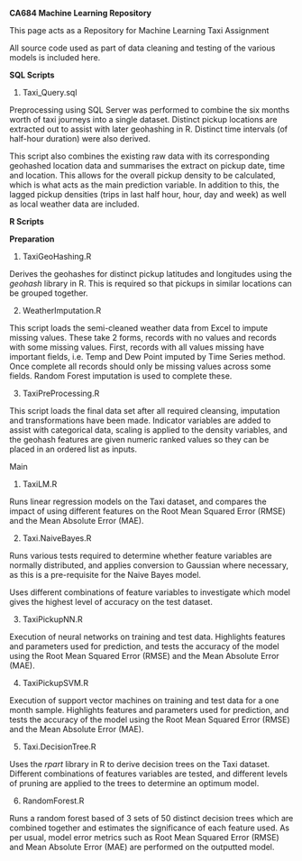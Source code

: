 <b>CA684 Machine Learning Repository</b>

This page acts as a Repository for Machine Learning Taxi Assignment

All source code used as part of data cleaning and testing of the various models is included here.

<b>SQL Scripts</b>
1. Taxi_Query.sql

Preprocessing using SQL Server was performed to combine the six months worth of taxi journeys into a single dataset. 
Distinct pickup locations are extracted out to assist with later geohashing in R. Distinct time intervals (of half-hour duration) were also derived.

This script also combines the existing raw data with its corresponding geohashed location data and summarises the extract on pickup date, time and location. This allows for the overall pickup density to be calculated, which is what acts as the main prediction variable. In addition to this, the lagged pickup densities (trips in last half hour, hour, day and week) as well as local weather data are included.

<b>R Scripts</b>

<b>Preparation</b>

1. TaxiGeoHashing.R

Derives the geohashes for distinct pickup latitudes and longitudes using the <i>geohash</i> library in R. This is required so that pickups in similar locations can be grouped together.

2. WeatherImputation.R

This script loads the semi-cleaned weather data from Excel to impute missing values. These take 2 forms, records with no values and records with some missing values. First, records with all values missing have important fields, i.e. Temp and Dew Point imputed by Time Series method. Once complete all records should only be missing values across some fields. Random Forest imputation is used to complete these.

3. TaxiPreProcessing.R

This script loads the final data set after all required cleansing, imputation and transformations have been made. Indicator variables are added to assist with categorical data, scaling is applied to the density variables, and the geohash features are given numeric ranked values so they can be placed in an ordered list as inputs.

Main
1. TaxiLM.R

Runs linear regression models on the Taxi dataset, and compares the impact of using different features on the Root Mean Squared Error (RMSE) and the Mean Absolute Error (MAE).

2. Taxi.NaiveBayes.R

Runs various tests required to determine whether feature variables are normally distributed, and applies conversion to Gaussian where necessary, as this is a pre-requisite for the Naive Bayes model. 

Uses different combinations of feature variables to investigate which model gives the highest level of accuracy on the test dataset.

3. TaxiPickupNN.R

Execution of neural networks on training and test data. Highlights features and parameters used for prediction, and tests the accuracy of the model using the Root Mean Squared Error (RMSE) and the Mean Absolute Error (MAE).

4. TaxiPickupSVM.R

Execution of support vector machines on training and test data for a one month sample. Highlights features and parameters used for prediction, and tests the accuracy of the model using the Root Mean Squared Error (RMSE) and the Mean Absolute Error (MAE).

5. Taxi.DecisionTree.R

Uses the <i>rpart</i> library in R to derive decision trees on the Taxi dataset. Different combinations of features variables are tested, and different levels of pruning are applied to the trees to determine an optimum model. 

6. RandomForest.R

Runs a random forest based of 3 sets of 50 distinct decision trees which are combined together and estimates the significance of each feature used. As per usual, model error metrics such as Root Mean Squared Error (RMSE) and Mean Absolute Error (MAE) are performed on the outputted model.
